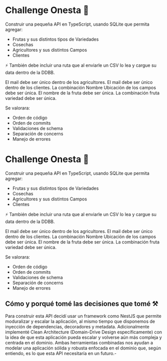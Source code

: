 # Challenge Onesta 🚀

Construir una pequeña API en TypeScript, usando SQLite que permita agregar:

- Frutas y sus distintos tipos de Variedades
- Cosechas
- Agricultores y sus distintos Campos
- Clientes

⚡️ También debe incluir una ruta que al enviarle un CSV lo lea y cargue su data dentro de la DDBB.

El mail debe ser único dentro de los agricultores.
El mail debe ser único dentro de los clientes.
La combinación Nombre Ubicación de los campos debe ser única.
El nombre de la fruta debe ser única.
La combinación fruta variedad debe ser única.

Se valorara:

- Orden de código
- Orden de commits
- Validaciones de schema
- Separación de concerns
- Manejo de errores
# Challenge Onesta 🚀

Construir una pequeña API en TypeScript, usando SQLite que permita agregar:

- Frutas y sus distintos tipos de Variedades
- Cosechas
- Agricultores y sus distintos Campos
- Clientes

⚡️ También debe incluir una ruta que al enviarle un CSV lo lea y cargue su data dentro de la DDBB.

El mail debe ser único dentro de los agricultores.
El mail debe ser único dentro de los clientes.
La combinación Nombre Ubicación de los campos debe ser única.
El nombre de la fruta debe ser única.
La combinación fruta variedad debe ser única.

Se valorara:

- Orden de código
- Orden de commits
- Validaciones de schema
- Separación de concerns
- Manejo de errores

## Cómo y porqué tomé las decisiones que tomé ⚒️

Para construir esta API decidí usar un framework como NestJS que permite moduralizar y escalar la aplicación, al mismo tiempo que disponemos de inyección de dependencias, decoradores y metadata. Adicionalmente implementé Clean Architecture (Domain-Drive Design específicamente) con la idea de que esta aplicación pueda escalar y volverse aún más compleja y centrada en el dominio. Ambas herramientas combinadas nos ayudan a modelar una aplicación sólida y robusta enfocada en el dominio que, según entiendo, es lo que esta API necesitaría en un futuro.-